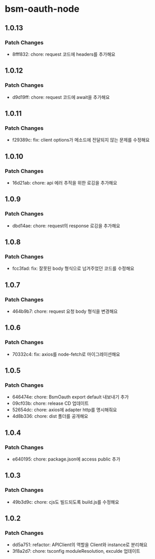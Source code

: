 # bsm-oauth-node

## 1.0.13

### Patch Changes

- 8fff832: chore: request 코드에 headers를 추가해요

## 1.0.12

### Patch Changes

- d9d19ff: chore: request 코드에 await을 추가해요

## 1.0.11

### Patch Changes

- f29389c: fix: client options가 메소드에 전달되지 않는 문제를 수정해요

## 1.0.10

### Patch Changes

- 16d21ab: chore: api 에러 추적을 위한 로깅을 추가해요

## 1.0.9

### Patch Changes

- dbd14ae: chore: request의 response 로깅을 추가해요

## 1.0.8

### Patch Changes

- fcc3fad: fix: 잘못된 body 형식으로 넘겨주었던 코드를 수정해요

## 1.0.7

### Patch Changes

- 464b9b7: chore: request 요청 body 형식을 변경해요

## 1.0.6

### Patch Changes

- 70332c4: fix: axios를 node-fetch로 마이그레이션해요

## 1.0.5

### Patch Changes

- 646474e: chore: BsmOauth export default 내보내기 추가
- 09cf03b: chore: release CD 업데이트
- 52654dc: chore: axios에 adapter http를 명시해줘요
- 4d8b336: chore: dist 폴더를 공개해요

## 1.0.4

### Patch Changes

- e640195: chore: package.json에 access public 추가

## 1.0.3

### Patch Changes

- 49b3d9c: chore: cjs도 빌드되도록 build.js를 수정해요

## 1.0.2

### Patch Changes

- dd5a751: refactor: APIClient의 역할을 Client와 instance로 분리해요
- 3f8a2d7: chore: tsconfig moduleResolution, exculde 업데이트
